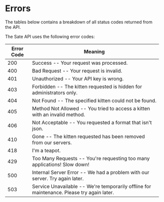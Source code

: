 # Errors

<aside class="notice">
 The tables below contains a breakdown of all status codes returned from the API.
</aside>

The Sate API uses the following error codes:


Error Code | Meaning
---------- | -------
200	| Success -- Your request was processed.
400 | Bad Request -- Your request is invalid.
401 | Unauthorized -- Your API key is wrong.
403 | Forbidden -- The kitten requested is hidden for administrators only.
404 | Not Found -- The specified kitten could not be found.
405 | Method Not Allowed -- You tried to access a kitten with an invalid method.
406 | Not Acceptable -- You requested a format that isn't json.
410 | Gone -- The kitten requested has been removed from our servers.
418 | I'm a teapot.
429 | Too Many Requests -- You're requesting too many applications! Slow down!
500 | Internal Server Error -- We had a problem with our server. Try again later.
503 | Service Unavailable -- We're temporarily offline for maintenance. Please try again later.
